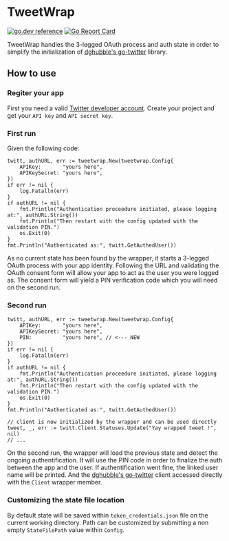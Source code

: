 # TweetWrap

[![go.dev reference](https://img.shields.io/badge/go.dev-reference-007d9c?logo=go&logoColor=white)](https://pkg.go.dev/github.com/hekmon/tweetwrap?tab=doc) [![Go Report Card](https://goreportcard.com/badge/github.com/hekmon/tweetwrap)](https://goreportcard.com/report/github.com/hekmon/pushover)

TweetWrap handles the 3-legged OAuth process and auth state in order to simplify the initialization of [dghubble's go-twitter](https://github.com/dghubble/go-twitter) library.

## How to use

### Regiter your app

First you need a valid [Twitter developer account](https://developer.twitter.com/en/apply). Create your project and get your `API key` and `API secret key`.

### First run

Given the following code:

```golang
twitt, authURL, err := tweetwrap.New(tweetwrap.Config{
    APIKey:       "yours here",
    APIKeySecret: "yours here",
})
if err != nil {
    log.Fatalln(err)
}
if authURL != nil {
    fmt.Println("Authentication proceedure initiated, please logging at:", authURL.String())
    fmt.Println("Then restart with the config updated with the validation PIN.")
    os.Exit(0)
}
fmt.Println("Authenticated as:", twitt.GetAuthedUser())
```

As no current state has been found by the wrapper, it starts a 3-legged OAuth process with your app identity. Following the URL and validating the OAuth consent form will allow your app to act as the user you were logged as. The consent form will yield a PIN verification code which you will need on the second run.

### Second run

```golang
twitt, authURL, err := tweetwrap.New(tweetwrap.Config{
    APIKey:       "yours here",
    APIKeySecret: "yours here",
    PIN:          "yours here", // <--- NEW
})
if err != nil {
    log.Fatalln(err)
}
if authURL != nil {
    fmt.Println("Authentication proceedure initiated, please logging at:", authURL.String())
    fmt.Println("Then restart with the config updated with the validation PIN.")
    os.Exit(0)
}
fmt.Println("Authenticated as:", twitt.GetAuthedUser())

// client is now initialized by the wrapper and can be used directly
tweet, _, err := twitt.Client.Statuses.Update("Yay wrapped tweet !", nil)
// ...
```

On the second run, the wrapper will load the previous state and detect the ongoing authentification. It will use the PIN code in order to finalize the auth between the app and the user. If authentification went fine, the linked user name will be printed. And the [dghubble's go-twitter](https://github.com/dghubble/go-twitter) client accessed directly with the `Client` wrapper member.

### Customizing the state file location

By default state will be saved within `token_credentials.json` file on the current working directory. Path can be customized by submitting a non empty `StateFilePath` value within `Config`.
